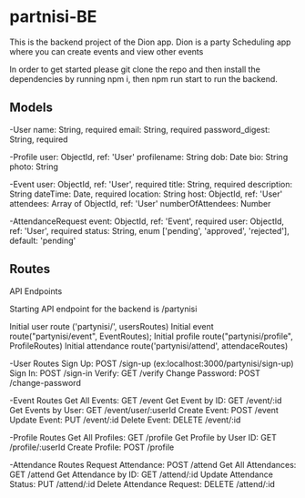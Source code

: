 # partnisi-BE

This is the backend project of the Dion app. Dion is a party Scheduling app where you can create events and view other events

In order to get started please git clone the repo and then
install the dependencies by running npm i, then npm run start to run the backend.

## Models

-User
name: String, required
email: String, required
password_digest: String, required

-Profile
user: ObjectId, ref: 'User'
profilename: String
dob: Date
bio: String
photo: String

-Event
user: ObjectId, ref: 'User', required
title: String, required
description: String
dateTime: Date, required
location: String
host: ObjectId, ref: 'User'
attendees: Array of ObjectId, ref: 'User'
numberOfAttendees: Number

-AttendanceRequest
event: ObjectId, ref: 'Event', required
user: ObjectId, ref: 'User', required
status: String, enum ['pending', 'approved', 'rejected'], default: 'pending'

## Routes

API Endpoints

Starting API endpoint for the backend is /partynisi 

Initial user route ('partynisi/', usersRoutes)
Initial event route("partynisi/event", EventRoutes);
Initial profile route("partynisi/profile", ProfileRoutes)
Initial attendance route('partynisi/attend', attendaceRoutes)

-User Routes
Sign Up: POST /sign-up (ex:localhost:3000/partynisi/sign-up)
Sign In: POST /sign-in
Verify: GET /verify
Change Password: POST /change-password

-Event Routes
Get All Events: GET /event
Get Event by ID: GET /event/:id
Get Events by User: GET /event/user/:userId
Create Event: POST /event
Update Event: PUT /event/:id
Delete Event: DELETE /event/:id

-Profile Routes
Get All Profiles: GET /profile
Get Profile by User ID: GET /profile/:userId
Create Profile: POST /profile

-Attendance Routes
Request Attendance: POST /attend
Get All Attendances: GET /attend
Get Attendance by ID: GET /attend/:id
Update Attendance Status: PUT /attend/:id
Delete Attendance Request: DELETE /attend/:id


